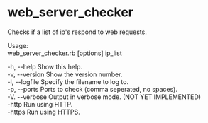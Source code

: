 # web_server_checker
Checks if a list of ip's respond to web requests.

Usage:  
   web_server_checker.rb [options] ip_list  
   
   -h, --help       Show this help.  
   -v, --version    Show the version number.  
   -l, --logfile    Specify the filename to log to.  
   -p, --ports      Ports to check (comma seperated, no spaces).   
   -V. --verbose    Output in verbose mode. (NOT YET IMPLEMENTED)  
   -http            Run using HTTP.  
   -https           Run using HTTPS.  
